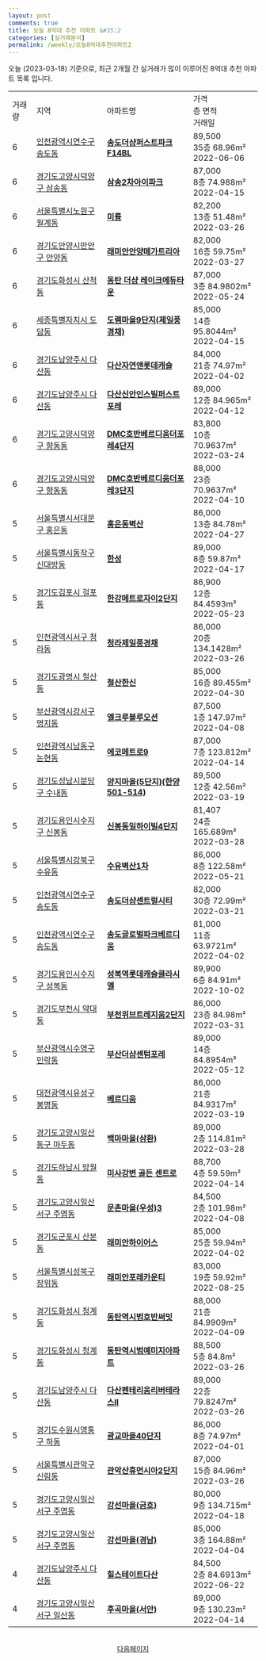 ```yaml
---
layout: post
comments: true
title: 오늘 8억대 추천 아파트 &#35;2
categories: [실거래분석]
permalink: /weekly/오늘8억대추천아파트2
---
```


오늘 (2023-03-18) 기준으로, 최근 2개월 간 실거래가 많이 이루어진 8억대 추천 아파트 목록 입니다.

<table class="sortable">
  <tr>
    <td>거래량</td>
    <td>지역</td>
    <td>아파트명</td>
    <td>가격<br>층 면적<br>거래일</td>
  </tr>

  <tr class="item">
    <td>6</td>
    <td><a href="/apt/인천광역시연수구송도동">인천광역시연수구 송도동</a></td>
    <td style="font-weight: bold;"><a href="/apt/인천광역시연수구송도동송도더샵퍼스트파크F14BL">송도더샵퍼스트파크F14BL</a></td>
    <td>89,500<br>35층  68.96m²<br>2022-06-06</td>
  </tr>

  <tr class="item">
    <td>6</td>
    <td><a href="/apt/경기도고양시덕양구삼송동">경기도고양시덕양구 삼송동</a></td>
    <td style="font-weight: bold;"><a href="/apt/경기도고양시덕양구삼송동삼송2차아이파크">삼송2차아이파크</a></td>
    <td>87,000<br>8층  74.988m²<br>2022-04-15</td>
  </tr>

  <tr class="item">
    <td>6</td>
    <td><a href="/apt/서울특별시노원구월계동">서울특별시노원구 월계동</a></td>
    <td style="font-weight: bold;"><a href="/apt/서울특별시노원구월계동미륭">미륭</a></td>
    <td>82,200<br>13층  51.48m²<br>2022-03-26</td>
  </tr>

  <tr class="item">
    <td>6</td>
    <td><a href="/apt/경기도안양시만안구안양동">경기도안양시만안구 안양동</a></td>
    <td style="font-weight: bold;"><a href="/apt/경기도안양시만안구안양동래미안안양메가트리아">래미안안양메가트리아</a></td>
    <td>82,000<br>16층  59.75m²<br>2022-03-27</td>
  </tr>

  <tr class="item">
    <td>6</td>
    <td><a href="/apt/경기도화성시산척동">경기도화성시 산척동</a></td>
    <td style="font-weight: bold;"><a href="/apt/경기도화성시산척동동탄더샵레이크에듀타운">동탄 더샵 레이크에듀타운</a></td>
    <td>87,000<br>3층  84.9802m²<br>2022-05-24</td>
  </tr>

  <tr class="item">
    <td>6</td>
    <td><a href="/apt/세종특별자치시도담동">세종특별자치시 도담동</a></td>
    <td style="font-weight: bold;"><a href="/apt/세종특별자치시도담동도램마을9단지(제일풍경채)">도램마을9단지(제일풍경채)</a></td>
    <td>85,000<br>14층  95.8044m²<br>2022-04-15</td>
  </tr>

  <tr class="item">
    <td>6</td>
    <td><a href="/apt/경기도남양주시다산동">경기도남양주시 다산동</a></td>
    <td style="font-weight: bold;"><a href="/apt/경기도남양주시다산동다산자연앤롯데캐슬">다산자연앤롯데캐슬</a></td>
    <td>84,000<br>21층  74.97m²<br>2022-04-02</td>
  </tr>

  <tr class="item">
    <td>6</td>
    <td><a href="/apt/경기도남양주시다산동">경기도남양주시 다산동</a></td>
    <td style="font-weight: bold;"><a href="/apt/경기도남양주시다산동다산신안인스빌퍼스트포레">다산신안인스빌퍼스트포레</a></td>
    <td>89,000<br>12층  84.965m²<br>2022-04-12</td>
  </tr>

  <tr class="item">
    <td>6</td>
    <td><a href="/apt/경기도고양시덕양구향동동">경기도고양시덕양구 향동동</a></td>
    <td style="font-weight: bold;"><a href="/apt/경기도고양시덕양구향동동DMC호반베르디움더포레4단지">DMC호반베르디움더포레4단지</a></td>
    <td>83,800<br>10층  70.9637m²<br>2022-03-24</td>
  </tr>

  <tr class="item">
    <td>6</td>
    <td><a href="/apt/경기도고양시덕양구향동동">경기도고양시덕양구 향동동</a></td>
    <td style="font-weight: bold;"><a href="/apt/경기도고양시덕양구향동동DMC호반베르디움더포레3단지">DMC호반베르디움더포레3단지</a></td>
    <td>88,000<br>23층  70.9637m²<br>2022-04-10</td>
  </tr>

  <tr class="item">
    <td>5</td>
    <td><a href="/apt/서울특별시서대문구홍은동">서울특별시서대문구 홍은동</a></td>
    <td style="font-weight: bold;"><a href="/apt/서울특별시서대문구홍은동홍은동벽산">홍은동벽산</a></td>
    <td>86,000<br>13층  84.78m²<br>2022-04-27</td>
  </tr>

  <tr class="item">
    <td>5</td>
    <td><a href="/apt/서울특별시동작구신대방동">서울특별시동작구 신대방동</a></td>
    <td style="font-weight: bold;"><a href="/apt/서울특별시동작구신대방동한성">한성</a></td>
    <td>89,000<br>8층  59.87m²<br>2022-04-17</td>
  </tr>

  <tr class="item">
    <td>5</td>
    <td><a href="/apt/경기도김포시걸포동">경기도김포시 걸포동</a></td>
    <td style="font-weight: bold;"><a href="/apt/경기도김포시걸포동한강메트로자이2단지">한강메트로자이2단지</a></td>
    <td>86,900<br>12층  84.4593m²<br>2022-05-23</td>
  </tr>

  <tr class="item">
    <td>5</td>
    <td><a href="/apt/인천광역시서구청라동">인천광역시서구 청라동</a></td>
    <td style="font-weight: bold;"><a href="/apt/인천광역시서구청라동청라제일풍경채">청라제일풍경채</a></td>
    <td>86,000<br>20층  134.1428m²<br>2022-03-26</td>
  </tr>

  <tr class="item">
    <td>5</td>
    <td><a href="/apt/경기도광명시철산동">경기도광명시 철산동</a></td>
    <td style="font-weight: bold;"><a href="/apt/경기도광명시철산동철산한신">철산한신</a></td>
    <td>85,000<br>16층  89.455m²<br>2022-04-30</td>
  </tr>

  <tr class="item">
    <td>5</td>
    <td><a href="/apt/부산광역시강서구명지동">부산광역시강서구 명지동</a></td>
    <td style="font-weight: bold;"><a href="/apt/부산광역시강서구명지동엘크루블루오션">엘크루블루오션</a></td>
    <td>87,500<br>1층  147.97m²<br>2022-04-08</td>
  </tr>

  <tr class="item">
    <td>5</td>
    <td><a href="/apt/인천광역시남동구논현동">인천광역시남동구 논현동</a></td>
    <td style="font-weight: bold;"><a href="/apt/인천광역시남동구논현동에코메트로9">에코메트로9</a></td>
    <td>87,000<br>7층  123.812m²<br>2022-04-14</td>
  </tr>

  <tr class="item">
    <td>5</td>
    <td><a href="/apt/경기도성남시분당구수내동">경기도성남시분당구 수내동</a></td>
    <td style="font-weight: bold;"><a href="/apt/경기도성남시분당구수내동양지마을(5단지)(한양501-514)">양지마을(5단지)(한양501-514)</a></td>
    <td>89,500<br>12층  42.56m²<br>2022-03-19</td>
  </tr>

  <tr class="item">
    <td>5</td>
    <td><a href="/apt/경기도용인시수지구신봉동">경기도용인시수지구 신봉동</a></td>
    <td style="font-weight: bold;"><a href="/apt/경기도용인시수지구신봉동신봉동일하이빌4단지">신봉동일하이빌4단지</a></td>
    <td>81,407<br>24층  165.689m²<br>2022-03-28</td>
  </tr>

  <tr class="item">
    <td>5</td>
    <td><a href="/apt/서울특별시강북구수유동">서울특별시강북구 수유동</a></td>
    <td style="font-weight: bold;"><a href="/apt/서울특별시강북구수유동수유벽산1차">수유벽산1차</a></td>
    <td>86,000<br>8층  122.58m²<br>2022-05-21</td>
  </tr>

  <tr class="item">
    <td>5</td>
    <td><a href="/apt/인천광역시연수구송도동">인천광역시연수구 송도동</a></td>
    <td style="font-weight: bold;"><a href="/apt/인천광역시연수구송도동송도더샵센트럴시티">송도더샵센트럴시티</a></td>
    <td>82,000<br>30층  72.99m²<br>2022-03-21</td>
  </tr>

  <tr class="item">
    <td>5</td>
    <td><a href="/apt/인천광역시연수구송도동">인천광역시연수구 송도동</a></td>
    <td style="font-weight: bold;"><a href="/apt/인천광역시연수구송도동송도글로벌파크베르디움">송도글로벌파크베르디움</a></td>
    <td>81,000<br>11층  63.9721m²<br>2022-04-02</td>
  </tr>

  <tr class="item">
    <td>5</td>
    <td><a href="/apt/경기도용인시수지구성복동">경기도용인시수지구 성복동</a></td>
    <td style="font-weight: bold;"><a href="/apt/경기도용인시수지구성복동성복역롯데캐슬클라시엘">성복역롯데캐슬클라시엘</a></td>
    <td>89,900<br>6층  84.91m²<br>2022-10-02</td>
  </tr>

  <tr class="item">
    <td>5</td>
    <td><a href="/apt/경기도부천시약대동">경기도부천시 약대동</a></td>
    <td style="font-weight: bold;"><a href="/apt/경기도부천시약대동부천위브트레지움2단지">부천위브트레지움2단지</a></td>
    <td>86,000<br>23층  84.98m²<br>2022-03-31</td>
  </tr>

  <tr class="item">
    <td>5</td>
    <td><a href="/apt/부산광역시수영구민락동">부산광역시수영구 민락동</a></td>
    <td style="font-weight: bold;"><a href="/apt/부산광역시수영구민락동부산더샵센텀포레">부산더샵센텀포레</a></td>
    <td>89,000<br>14층  84.8954m²<br>2022-05-12</td>
  </tr>

  <tr class="item">
    <td>5</td>
    <td><a href="/apt/대전광역시유성구봉명동">대전광역시유성구 봉명동</a></td>
    <td style="font-weight: bold;"><a href="/apt/대전광역시유성구봉명동베르디움">베르디움</a></td>
    <td>86,000<br>21층  84.9317m²<br>2022-03-19</td>
  </tr>

  <tr class="item">
    <td>5</td>
    <td><a href="/apt/경기도고양시일산동구마두동">경기도고양시일산동구 마두동</a></td>
    <td style="font-weight: bold;"><a href="/apt/경기도고양시일산동구마두동백마마을(삼환)">백마마을(삼환)</a></td>
    <td>89,000<br>2층  114.81m²<br>2022-03-28</td>
  </tr>

  <tr class="item">
    <td>5</td>
    <td><a href="/apt/경기도하남시망월동">경기도하남시 망월동</a></td>
    <td style="font-weight: bold;"><a href="/apt/경기도하남시망월동미사강변골든센트로">미사강변 골든 센트로</a></td>
    <td>88,700<br>4층  59.59m²<br>2022-04-14</td>
  </tr>

  <tr class="item">
    <td>5</td>
    <td><a href="/apt/경기도고양시일산서구주엽동">경기도고양시일산서구 주엽동</a></td>
    <td style="font-weight: bold;"><a href="/apt/경기도고양시일산서구주엽동문촌마을(우성)3">문촌마을(우성)3</a></td>
    <td>84,500<br>2층  101.98m²<br>2022-04-08</td>
  </tr>

  <tr class="item">
    <td>5</td>
    <td><a href="/apt/경기도군포시산본동">경기도군포시 산본동</a></td>
    <td style="font-weight: bold;"><a href="/apt/경기도군포시산본동래미안하이어스">래미안하이어스</a></td>
    <td>85,000<br>25층  59.94m²<br>2022-04-02</td>
  </tr>

  <tr class="item">
    <td>5</td>
    <td><a href="/apt/서울특별시성북구장위동">서울특별시성북구 장위동</a></td>
    <td style="font-weight: bold;"><a href="/apt/서울특별시성북구장위동래미안포레카운티">래미안포레카운티</a></td>
    <td>83,000<br>19층  59.92m²<br>2022-08-25</td>
  </tr>

  <tr class="item">
    <td>5</td>
    <td><a href="/apt/경기도화성시청계동">경기도화성시 청계동</a></td>
    <td style="font-weight: bold;"><a href="/apt/경기도화성시청계동동탄역시범호반써밋">동탄역시범호반써밋</a></td>
    <td>88,000<br>21층  84.9909m²<br>2022-04-09</td>
  </tr>

  <tr class="item">
    <td>5</td>
    <td><a href="/apt/경기도화성시청계동">경기도화성시 청계동</a></td>
    <td style="font-weight: bold;"><a href="/apt/경기도화성시청계동동탄역시범예미지아파트">동탄역시범예미지아파트</a></td>
    <td>88,500<br>5층  84.8m²<br>2022-03-26</td>
  </tr>

  <tr class="item">
    <td>5</td>
    <td><a href="/apt/경기도남양주시다산동">경기도남양주시 다산동</a></td>
    <td style="font-weight: bold;"><a href="/apt/경기도남양주시다산동다산펜테리움리버테라스Ⅱ">다산펜테리움리버테라스Ⅱ</a></td>
    <td>89,000<br>22층  79.8247m²<br>2022-03-26</td>
  </tr>

  <tr class="item">
    <td>5</td>
    <td><a href="/apt/경기도수원시영통구하동">경기도수원시영통구 하동</a></td>
    <td style="font-weight: bold;"><a href="/apt/경기도수원시영통구하동광교마을40단지">광교마을40단지</a></td>
    <td>86,000<br>8층  74.97m²<br>2022-04-01</td>
  </tr>

  <tr class="item">
    <td>5</td>
    <td><a href="/apt/서울특별시관악구신림동">서울특별시관악구 신림동</a></td>
    <td style="font-weight: bold;"><a href="/apt/서울특별시관악구신림동관악산휴먼시아2단지">관악산휴먼시아2단지</a></td>
    <td>87,000<br>15층  84.96m²<br>2022-03-26</td>
  </tr>

  <tr class="item">
    <td>5</td>
    <td><a href="/apt/경기도고양시일산서구주엽동">경기도고양시일산서구 주엽동</a></td>
    <td style="font-weight: bold;"><a href="/apt/경기도고양시일산서구주엽동강선마을(금호)">강선마을(금호)</a></td>
    <td>80,000<br>9층  134.715m²<br>2022-04-18</td>
  </tr>

  <tr class="item">
    <td>5</td>
    <td><a href="/apt/경기도고양시일산서구주엽동">경기도고양시일산서구 주엽동</a></td>
    <td style="font-weight: bold;"><a href="/apt/경기도고양시일산서구주엽동강선마을(경남)">강선마을(경남)</a></td>
    <td>85,000<br>3층  164.88m²<br>2022-04-04</td>
  </tr>

  <tr class="item">
    <td>4</td>
    <td><a href="/apt/경기도남양주시다산동">경기도남양주시 다산동</a></td>
    <td style="font-weight: bold;"><a href="/apt/경기도남양주시다산동힐스테이트다산">힐스테이트다산</a></td>
    <td>84,500<br>2층  84.6913m²<br>2022-06-22</td>
  </tr>

  <tr class="item">
    <td>4</td>
    <td><a href="/apt/경기도고양시일산서구일산동">경기도고양시일산서구 일산동</a></td>
    <td style="font-weight: bold;"><a href="/apt/경기도고양시일산서구일산동후곡마을(서안)">후곡마을(서안)</a></td>
    <td>89,000<br>9층  130.23m²<br>2022-04-14</td>
  </tr>

  <tr>
      <script async src="https://pagead2.googlesyndication.com/pagead/js/adsbygoogle.js?client=ca-pub-3485438051770037"
          crossorigin="anonymous"></script>
      <ins class="adsbygoogle"
          style="display:block"
          data-ad-format="fluid"
          data-ad-layout-key="-fb+5w+4e-db+86"
          data-ad-client="ca-pub-3485438051770037"
          data-ad-slot="1827090281"></ins>
      <script>
          (adsbygoogle = window.adsbygoogle || []).push({});
      </script>
  </tr>
    
</table>

<br>
<center><a href="/weekly/오늘8억대추천아파트3">다음페이지</a></center>
<br><br>
